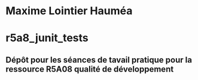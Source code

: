 
# Maxime Lointier Hauméa 
# r5a8_junit_tests

## Dépôt pour les séances de tavail pratique pour la ressource R5A08 qualité de développement


